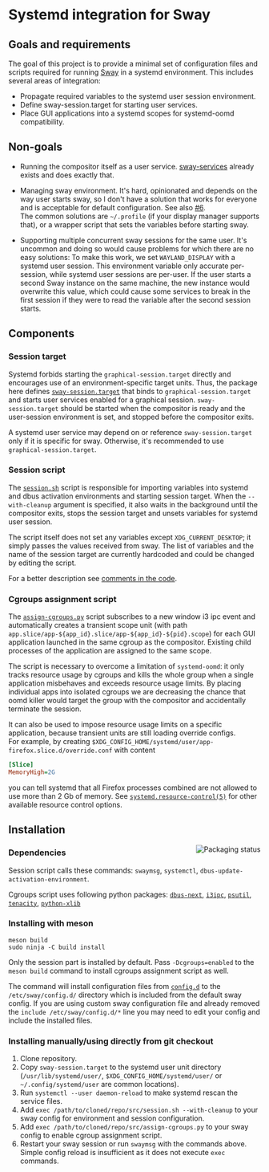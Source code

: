 # Systemd integration for Sway

## Goals and requirements

The goal of this project is to provide a minimal set of configuration files and scripts required for running [Sway](https://swaywm.org/) in a systemd environment.
This includes several areas of integration:

- Propagate required variables to the systemd user session environment.
- Define sway-session.target for starting user services.
- Place GUI applications into a systemd scopes for systemd-oomd compatibility.

## Non-goals

- Running the compositor itself as a user service. [sway-services](https://github.com/xdbob/sway-services/) already exists and does exactly that.

- Managing sway environment. It's hard, opinionated and depends on the way user starts sway, so I don't have a solution that works for everyone and is acceptable for default configuration. See also [#6](https://github.com/alebastr/sway-systemd/issues/6).\
  The common solutions are `~/.profile` (if your display manager supports that), or a wrapper script that sets the variables before starting sway.

- Supporting multiple concurrent sway sessions for the same user. It's uncommon and doing so would cause problems for which there are no easy solutions: To make this work, we set `WAYLAND_DISPLAY` with a systemd user session. This environment variable only accurate per-session, while systemd user sessions are per-user. If the user starts a second Sway instance on the same machine, the new instance would overwrite this value, which could cause some services to break in the first session if they were to read the variable after the second session starts.

## Components

### Session target

Systemd forbids starting the `graphical-session.target` directly and encourages use of an environment-specific target units. Thus, the package here defines [`sway-session.target`](./sway-session.target) that binds to `graphical-session.target` and starts user services enabled for a graphical session. `sway-session.target` should be started when the compositor is ready and the user-session environment is set, and stopped before the compositor exits.

A systemd user service may depend on or reference `sway-session.target` only if it is specific for sway. Otherwise, it's recommended to use `graphical-session.target`.

### Session script

The [`session.sh`](./src/session.sh) script is responsible for importing variables into systemd and dbus activation environments and starting session target. When the `--with-cleanup` argument is specified, it also waits in the background until the compositor exits, stops the session target and unsets variables for systemd user session.

The script itself does not set any variables except `XDG_CURRENT_DESKTOP`; it simply passes the values received from sway. The list of variables and the name of the session target are currently hardcoded and could be changed by editing the script.

For a better description see [comments in the code](./src/session.sh).

### Cgroups assignment script

The [`assign-cgroups.py`](./src/assign-cgroups.py) script subscribes to a new window i3 ipc event and automatically creates a transient scope unit (with path `app.slice/app-${app_id}.slice/app-${app_id}-${pid}.scope`) for each GUI application launched in the same cgroup as the compositor. Existing child processes of the application are assigned to the same scope.

The script is necessary to overcome a limitation of `systemd-oomd`: it only tracks resource usage by cgroups and kills the whole group when a single application misbehaves and exceeds resource usage limits. By placing individual apps into isolated cgroups we are decreasing the chance that oomd killer would target the group with the compositor and accidentally terminate the session.

It can also be used to impose resource usage limits on a specific application, because transient units are still loading override configs.\
For example, by creating `$XDG_CONFIG_HOME/systemd/user/app-firefox.slice.d/override.conf` with content

```ini
[Slice]
MemoryHigh=2G
```

you can tell systemd that all Firefox processes combined are not allowed to use more than 2 Gb of memory.
See [`systemd.resource-control(5)`](https://www.freedesktop.org/software/systemd/man/systemd.resource-control.html) for other available resource control options.

## Installation

<a href="https://repology.org/project/sway-systemd/versions">
    <img src="https://repology.org/badge/vertical-allrepos/sway-systemd.svg" alt="Packaging status" align="right">
</a>

### Dependencies

Session script calls these commands: `swaymsg`, `systemctl`, `dbus-update-activation-environment`.

Cgroups script uses following python packages:
[`dbus-next`](https://pypi.org/project/dbus-next/),
[`i3ipc`](https://pypi.org/project/i3ipc/),
[`psutil`](https://pypi.org/project/psutil/),
[`tenacity`](https://pypi.org/project/tenacity/),
[`python-xlib`](https://pypi.org/project/python-xlib/)

### Installing with meson

```
meson build
sudo ninja -C build install
```

Only the session part is installed by default. Pass `-Dcgroups=enabled` to the `meson build` command to install cgroups assignment script as well.

The command will install configuration files from [`config.d`](./config.d/) to the `/etc/sway/config.d/` directory which is included from the default sway config. If you are using custom sway configuration file and already removed the `include /etc/sway/config.d/*` line you may need to edit your config and include the installed files.

### Installing manually/using directly from git checkout

1. Clone repository.
2. Copy `sway-session.target` to the systemd user unit directory (`/usr/lib/systemd/user/`, `$XDG_CONFIG_HOME/systemd/user/` or `~/.config/systemd/user` are common locations).
3. Run `systemctl --user daemon-reload` to make systemd rescan the service files.
4. Add `exec /path/to/cloned/repo/src/session.sh --with-cleanup` to your sway config for environment and session configuration.
5. Add `exec /path/to/cloned/repo/src/assign-cgroups.py` to your sway config to enable cgroup assignment script.
6. Restart your sway session or run `swaymsg` with the commands above. Simple config reload is insufficient as it does not execute `exec` commands.
